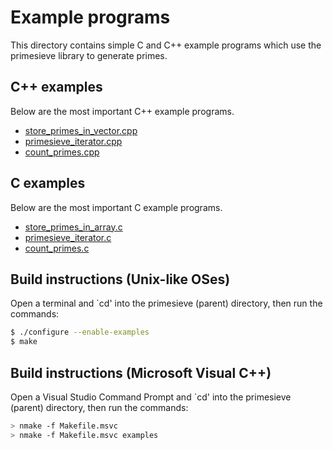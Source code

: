 Example programs
================

This directory contains simple C and C++ example programs which use
the primesieve library to generate primes.

C++ examples
------------

Below are the most important C++ example programs.

* [store_primes_in_vector.cpp](cpp/store_primes_in_vector.cpp)
* [primesieve_iterator.cpp](cpp/primesieve_iterator.cpp)
* [count_primes.cpp](cpp/count_primes.cpp)

C examples
----------

Below are the most important C example programs.

* [store_primes_in_array.c](c/store_primes_in_array.c)
* [primesieve_iterator.c](c/primesieve_iterator.c)
* [count_primes.c](c/count_primes.c)

Build instructions (Unix-like OSes)
-----------------------------------

Open a terminal and `cd' into the primesieve (parent) directory,
then run the commands:

```sh
$ ./configure --enable-examples
$ make
```

Build instructions (Microsoft Visual C++)
-----------------------------------------

Open a Visual Studio Command Prompt and `cd' into the primesieve
(parent) directory, then run the commands:

```sh
> nmake -f Makefile.msvc
> nmake -f Makefile.msvc examples
```
